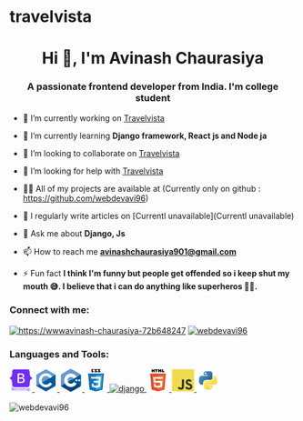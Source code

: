 # travelvista

<h1 align="center">Hi 👋, I'm Avinash Chaurasiya</h1>
<h3 align="center">A passionate frontend developer from India. I'm college student</h3>

- 🔭 I’m currently working on [Travelvista](https://github.com/webdevavi96/myproject)

- 🌱 I’m currently learning **Django framework, React js and Node ja**

- 👯 I’m looking to collaborate on [Travelvista](https://github.com/webdevavi96/myproject)

- 🤝 I’m looking for help with [Travelvista](https://github.com/webdevavi96/myproject)

- 👨‍💻 All of my projects are available at (Currently only on github : https://github.com/webdevavi96)

- 📝 I regularly write articles on [Currentl unavailable](Currentl unavailable)

- 💬 Ask me about **Django, Js**

- 📫 How to reach me **avinashchaurasiya901@gmail.com**

- ⚡ Fun fact **I think I'm funny but people get offended so i keep shut my mouth 😅. I believe that i can do anything like superheros 🦸‍♂️.**

<h3 align="left">Connect with me:</h3>
<p align="left">
<a href="https://linkedin.com/in/https://wwwavinash-chaurasiya-72b648247" target="blank"><img align="center" src="https://raw.githubusercontent.com/rahuldkjain/github-profile-readme-generator/master/src/images/icons/Social/linked-in-alt.svg" alt="https://wwwavinash-chaurasiya-72b648247" height="30" width="40" /></a>
<a href="https://instagram.com/webdevavi96" target="blank"><img align="center" src="https://raw.githubusercontent.com/rahuldkjain/github-profile-readme-generator/master/src/images/icons/Social/instagram.svg" alt="webdevavi96" height="30" width="40" /></a>
</p>

<h3 align="left">Languages and Tools:</h3>
<p align="left"> <a href="https://getbootstrap.com" target="_blank" rel="noreferrer"> <img src="https://raw.githubusercontent.com/devicons/devicon/master/icons/bootstrap/bootstrap-plain-wordmark.svg" alt="bootstrap" width="40" height="40"/> </a> <a href="https://www.cprogramming.com/" target="_blank" rel="noreferrer"> <img src="https://raw.githubusercontent.com/devicons/devicon/master/icons/c/c-original.svg" alt="c" width="40" height="40"/> </a> <a href="https://www.w3schools.com/cpp/" target="_blank" rel="noreferrer"> <img src="https://raw.githubusercontent.com/devicons/devicon/master/icons/cplusplus/cplusplus-original.svg" alt="cplusplus" width="40" height="40"/> </a> <a href="https://www.w3schools.com/css/" target="_blank" rel="noreferrer"> <img src="https://raw.githubusercontent.com/devicons/devicon/master/icons/css3/css3-original-wordmark.svg" alt="css3" width="40" height="40"/> </a> <a href="https://www.djangoproject.com/" target="_blank" rel="noreferrer"> <img src="https://cdn.worldvectorlogo.com/logos/django.svg" alt="django" width="40" height="40"/> </a> <a href="https://www.w3.org/html/" target="_blank" rel="noreferrer"> <img src="https://raw.githubusercontent.com/devicons/devicon/master/icons/html5/html5-original-wordmark.svg" alt="html5" width="40" height="40"/> </a> <a href="https://developer.mozilla.org/en-US/docs/Web/JavaScript" target="_blank" rel="noreferrer"> <img src="https://raw.githubusercontent.com/devicons/devicon/master/icons/javascript/javascript-original.svg" alt="javascript" width="40" height="40"/> </a> <a href="https://www.python.org" target="_blank" rel="noreferrer"> <img src="https://raw.githubusercontent.com/devicons/devicon/master/icons/python/python-original.svg" alt="python" width="40" height="40"/> </a> </p>

<p><img align="center" src="https://github-readme-stats.vercel.app/api/top-langs?username=webdevavi96&show_icons=true&locale=en&layout=compact" alt="webdevavi96" /></p>
